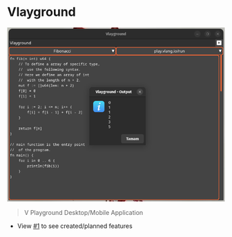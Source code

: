 # Vlayground

!["Vlayground"](./assets/vlayground.png "Vlayground")

> V Playground Desktop/Mobile Application

* View [#1](https://github.com/malisipi/vlayground/issues/1) to see created/planned features
